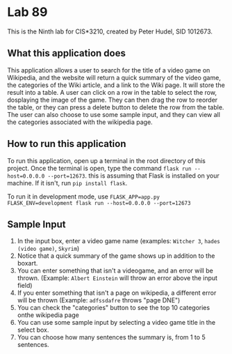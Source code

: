 # Lab 89

This is the Ninth lab for CIS*3210, created by Peter Hudel, SID 1012673.

## What this application does

This application allows a user to search for the title of a video game on Wikipedia, and the website will return a quick summary of the video game, the categories of the Wiki article, and a link to the Wiki page. It will store the result into a table. A user can click on a row in the table to select the row, dosplaying the image of the game. They can then drag the row to reorder the table, or they can press a delete button to delete the row from the table. The user can also choose to use some sample input, and they can view all the categories associated with the wikipedia page.

## How to run this application

To run this application, open up a terminal in the root directory of this project. Once the terminal is open, type the command `flask run --host=0.0.0.0 --port=12673`. this is assuming that Flask is installed on your machine. If it isn't, run `pip install flask`.

To run it in development mode, use  `FLASK_APP=app.py FLASK_ENV=development flask run --host=0.0.0.0 --port=12673`

## Sample Input

1. In the input box, enter a video game name (examples: `Witcher 3`, `hades (video game)`, `Skyrim`)
2. Notice that a quick summary of the game shows up in addition to the boxart.
3. You can enter something that isn't a videogame, and an error will be thrown. (Example: `Albert Einstein` will throw an error above the input field)
4. If you enter something that isn't a page on wikipedia, a different error will be thrown (Example: `adfssdafre` throws "page DNE")
5. You can check the "categories" button to see the top 10 categories onthe wikipedia page
6. You can use some sample input by selecting a video game title in the select box.
7. You can choose how many sentences the summary is, from 1 to 5 sentences.
